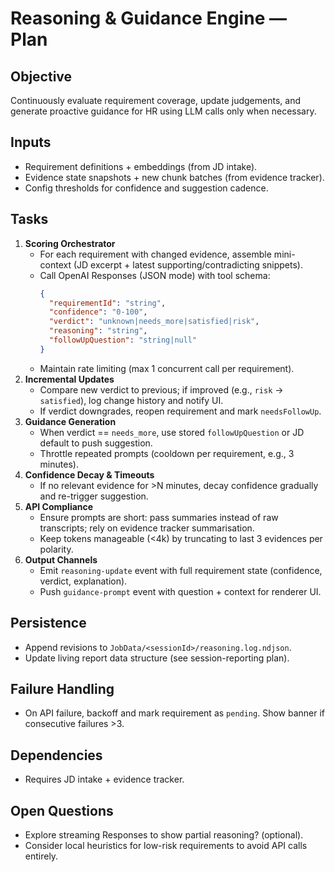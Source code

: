 # Reasoning & Guidance Engine — Plan

## Objective
Continuously evaluate requirement coverage, update judgements, and generate proactive guidance for HR using LLM calls only when necessary.

## Inputs
- Requirement definitions + embeddings (from JD intake).
- Evidence state snapshots + new chunk batches (from evidence tracker).
- Config thresholds for confidence and suggestion cadence.

## Tasks
1. **Scoring Orchestrator**
   - For each requirement with changed evidence, assemble mini-context (JD excerpt + latest supporting/contradicting snippets).
   - Call OpenAI Responses (JSON mode) with tool schema:
     ```json
     {
       "requirementId": "string",
       "confidence": "0-100",
       "verdict": "unknown|needs_more|satisfied|risk",
       "reasoning": "string",
       "followUpQuestion": "string|null"
     }
     ```
   - Maintain rate limiting (max 1 concurrent call per requirement).
2. **Incremental Updates**
   - Compare new verdict to previous; if improved (e.g., `risk` → `satisfied`), log change history and notify UI.
   - If verdict downgrades, reopen requirement and mark `needsFollowUp`.
3. **Guidance Generation**
   - When verdict == `needs_more`, use stored `followUpQuestion` or JD default to push suggestion.
   - Throttle repeated prompts (cooldown per requirement, e.g., 3 minutes).
4. **Confidence Decay & Timeouts**
   - If no relevant evidence for >N minutes, decay confidence gradually and re-trigger suggestion.
5. **API Compliance**
   - Ensure prompts are short: pass summaries instead of raw transcripts; rely on evidence tracker summarisation.
   - Keep tokens manageable (<4k) by truncating to last 3 evidences per polarity.
6. **Output Channels**
   - Emit `reasoning-update` event with full requirement state (confidence, verdict, explanation).
   - Push `guidance-prompt` event with question + context for renderer UI.

## Persistence
- Append revisions to `JobData/<sessionId>/reasoning.log.ndjson`.
- Update living report data structure (see session-reporting plan).

## Failure Handling
- On API failure, backoff and mark requirement as `pending`. Show banner if consecutive failures >3.

## Dependencies
- Requires JD intake + evidence tracker.

## Open Questions
- Explore streaming Responses to show partial reasoning? (optional).
- Consider local heuristics for low-risk requirements to avoid API calls entirely.
